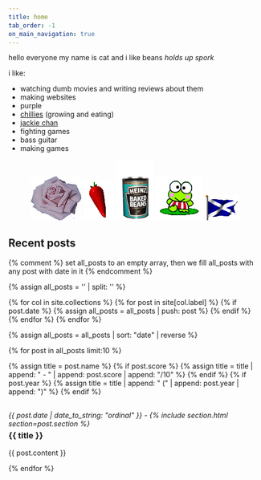 ```yaml
---
title: home
tab_order: -1
on_main_navigation: true
---
```

<script src="/assets/scripts/chillis.js"></script>

hello everyone my name is cat and i like beans *holds up spork*

i like:
* watching dumb movies and writing reviews about them
* making websites
* purple
* <a href="/chillies/">chillies</a> (growing and eating)
* <a href="/jackie/">jackie chan</a>
* fighting games
* bass guitar
* making games

<div style="text-align: center; margin-bottom: 30px;">
  <img src="/assets/images/roseblue.gif">
  <img src="/assets/images/Chilli.gif" id="pagechilli" class="hoverable" onClick="startChilliGame()">
  <img src="/assets/images/baked_beans.gif" width="75">
  <img src="/assets/images/keroppi.gif" class="hoverable" onClick="startChilliGame()">
  <img src="/assets/images/scotland.gif">
</div>

## Recent posts

{% comment %}
  set all_posts to an empty array, then we fill all_posts with any post with date in it
{% endcomment %}

{% assign all_posts = '' | split: '' %}

{% for col in site.collections %}
  {% for post in site[col.label] %}
    {% if post.date %}
      {% assign all_posts = all_posts | push: post %}
    {% endif %}
  {% endfor %}
{% endfor %}

{% assign all_posts = all_posts | sort: "date" | reverse %}

{% for post in all_posts limit:10 %}

{% assign title = post.name %}
{% if post.score %}
  {% assign title = title | append: " - " | append: post.score | append: "/10" %}
{% endif %}
{% if post.year %}
  {% assign title = title | append: " (" | append: post.year | append: ")" %}
{% endif %}

<p style="margin-top: 30px; margin-bottom: 5px; font-style: italic;">{{ post.date | date_to_string: "ordinal" }} - {% include section.html section=post.section %}</p>
<h3 style="margin-top: 0">{{ title }}</h3>
{{ post.content }}

{% endfor %}
